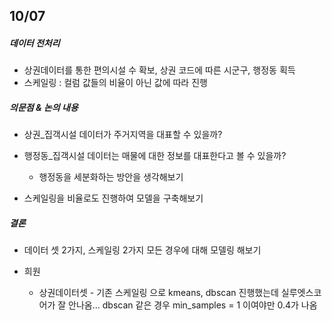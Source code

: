 ## 10/07
##### 데이터 전처리
- 상권데이터를 통한 편의시설 수 확보, 상권 코드에 따른 시군구, 행정동 획득
- 스케일링 : 컬럼 값들의 비율이 아닌 값에 따라 진행

##### 의문점 & 논의 내용
- 상권_집객시설 데이터가 주거지역을 대표할 수 있을까?
- 행정동_집객시설 데이터는 매물에 대한 정보를 대표한다고 볼 수 있을까?
    - 행정동을 세분화하는 방안을 생각해보기

- 스케일링을 비율로도 진행하여 모델을 구축해보기

##### 결론
- 데이터 셋 2가지, 스케일링 2가지 모든 경우에 대해 모델링 해보기  

- 희원
    - 상권데이터셋 - 기존 스케일링 으로 kmeans, dbscan 진행했는데 실루엣스코어가 잘 안나옴... dbscan 같은 경우 min_samples = 1 이여야만 0.4가 나옴
